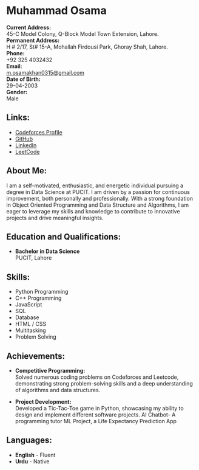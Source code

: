 # Muhammad Osama

**Current Address:**                            
45-C Model Colony, Q-Block Model Town Extension, Lahore.                      
**Permanent Address:**  
H # 2/17, St# 15-A, Mohallah Firdousi Park, Ghoray Shah, Lahore.  
**Phone:**  
+92 325 4032432  
**Email:**  
[m.osamakhan0315@gmail.com](mailto:m.osamakhan0315@gmail.com)  
**Date of Birth:**  
29-04-2003  
**Gender:**  
Male  

## Links:
- [Codeforces Profile](https://codeforces.com/profile/OSAMA_KHAN)
- [GitHub](https://github.com/ok315)
- [LinkedIn](https://www.linkedin.com/in/muhammad-osama-khan-4573a6295/)
- [LeetCode](https://leetcode.com/u/osama_k/)

## About Me:
I am a self-motivated, enthusiastic, and energetic individual pursuing a degree in Data Science at PUCIT. I am driven by a passion for continuous improvement, both personally and professionally. With a strong foundation in Object Oriented Programming and Data Structure and Algorithms, I am eager to leverage my skills and knowledge to contribute to innovative projects and drive meaningful insights.

## Education and Qualifications:
- **Bachelor in Data Science**  
  PUCIT, Lahore

## Skills:
- Python Programming
- C++ Programming
- JavaScript
- SQL
- Database
- HTML / CSS
- Multitasking
- Problem Solving


## Achievements:
- **Competitive Programming:**  
  Solved numerous coding problems on Codeforces and Leetcode, demonstrating strong problem-solving skills and a deep understanding of algorithms and data structures.

- **Project Development:**  
  Developed a Tic-Tac-Toe game in Python, showcasing my ability to design and implement different software projects.
  AI Chatbot- A programming tutor
  ML Project, a Life Expectancy Prediction App

## Languages:
- **English** - Fluent
- **Urdu** - Native

